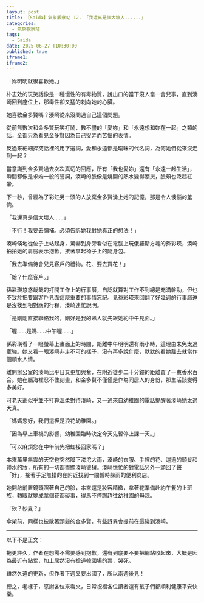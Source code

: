 ```yaml
---
layout: post
title: 【Saida】氣象觀察站 12. 「我還真是個大壞人......」
categories:
  - 氣象觀察站
tags:
  - Saida
date: 2025-06-27 T10:30:00
published: true
iframe1: 
iframe2:
---
```

「妳明明就很喜歡她。」

朴志效的玩笑話像是一種慢性的有毒物質，說出口的當下沒人當一會兒事，直到湊崎回到座位上，那毒性卻又猛的刺向她的心臟。

她喜歡金多賢嗎？湊崎從來沒問過自己這個問題。

從前無數次和金多賢玩笑打鬧，數不盡的「愛妳」和「永遠想和妳在一起」之類的話，全都只為看見金多賢因為自己捉弄而苦惱的表情。

反過來細細探究話裡的用字遣詞，愛和永遠都是曖昧的代名詞，為何她們從來沒走到一起？

當意識到金多賢過去次次真切的回應，所有「我也愛妳」還有「永遠一起生活」，瞬間都像是求婚一般的誓詞，湊崎的臉像是燒開的熱水變得滾燙，臉頰也泛起紅暈。

下一秒，曾經為了彩虹另一頭的人放棄金多賢湧上她的記憶，那是令人懊惱的羞愧。

「我還真是個大壞人......」

「不行！我要去彌補。必須告訴她我對她真正的想法！」

湊崎倏地從位子上站起身，驚嚇到身旁看似在電腦上玩俄羅斯方塊的孫彩瑛，湊崎拍拍她的肩膀表示抱歉，接著拿起椅子上的隨身包。

「我去準備待會兒見客戶的禮物。花、要去買花！」

「蛤？什麼客戶。」

孫彩瑛悠悠哉哉的打開工作上的行事曆，自認就算對工作不到總是充滿幹勁，但也不致於把要跟客戶見面這麼重要的事情忘記。見孫彩瑛來回翻了好幾週的行事曆還是沒找到相對應的行程，湊崎連忙說明。

「是剛剛直接聯絡我的，剛好是我的熟人就先跟她約中午見面。」

「喔......是嗎......中午喔......」

孫彩瑛看了一眼螢幕上畫面上的時間，距離中午明明還有兩小時，這理由未免太過牽強。她又看一眼湊崎非走不可的樣子，沒有再多說什麼，默默的看她離去就當作個順水人情。

離開辦公室的湊崎比平日又更加興奮，在附近徒步二十分鐘的距離買了一束香水百合。她在腦海裡忍不住刻畫，和金多賢不僅僅是作為同居人的身份，那生活該變得多美好。

可老天爺似乎並不打算溫柔對待湊崎，又一通來自幼稚園的電話提醒著湊崎她太過天真。

「媽媽您好，我們這裡是浪花幼稚園。」

「因為早上車禍的影響，幼稚園臨時決定今天先暫停上課一天。」

「可以麻煩您在中午前先把虹接回家嗎？」

本來萬里無雲的天空也突然降下滂沱大雨，湊崎的衣服、手裡的花、邋遢的頭髮和碰水的妝，所有的一切都盡顯湊崎狼狽。湊崎慌忙的對電話另外一頭回了聲「好」，接著手足無措的在附近找到一間暫時躲雨的便利商店。

她開啟前置鏡頭照著自己的臉，本來還是妝容精緻，拿著花準備赴約午餐的上班族，轉眼就變成拿個花都礙事，得馬不停蹄趕往幼稚園的母親。

「欸？紗夏？」

傘架前，同樣也披散著頭髮的金多賢，有些訝異會提前在這碰到湊崎。

---

以下不是正文：

拖更許久，作者在想需不需要感到抱歉，還有到底要不要把網站收起來，大概是因為最近有點累，加上居然沒有搶道韓國場的票，哭死。

雖然久違的更新，但作者下週又要出國了，所以兩週後見！

總之，老樣子，感謝各位來看文，日常祝福各位讀者還有孩子們都順利健康平安快樂。